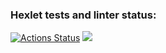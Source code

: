 ### Hexlet tests and linter status:
[![Actions Status](https://github.com/AlexSinitsin/frontend-project-lvl1/workflows/hexlet-check/badge.svg)](https://github.com/AlexSinitsin/frontend-project-lvl1/actions)
<a href="https://codeclimate.com/github/codeclimate/codeclimate/test_coverage"><img src="https://api.codeclimate.com/v1/badges/a99a88d28ad37a79dbf6/test_coverage" /></a>
<ing src="https://github.com/<OWNER>/<REPOSITORY>/actions/workflows/<WORKFLOW_FILE>/badge.svg" alt="bage">